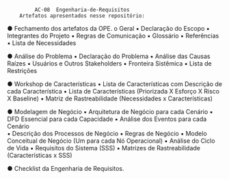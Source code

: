 		     AC-08  Engenharia-de-Requisitos
		Artefatos apresentados nesse repositório:

●	Fechamento dos artefatos da OPE.
o	Geral
▪	Declaração do Escopo
▪	Integrantes do Projeto
▪	Regras de Comunicação
▪	Glossário
▪	Referências
▪	Lista de Necessidades

●	Análise do Problema
▪	Declaração do Problema
▪	Análise das Causas Raízes
▪	Usuários e Outros Stakeholders
▪	Fronteira Sistêmica
▪	Lista de Restrições

●	Workshop de Características
▪	Lista de Características com Descrição de cada Característica
▪	Lista de Características (Priorizada X Esforço X Risco X Baseline)
▪	Matriz de Rastreabilidade (Necessidades x Características)

●	Modelagem de Negócio
▪	Arquitetura de Negócio para cada Cenário
▪	DFD Essencial para cada Capacidade
▪	Análise dos Eventos para cada Cenário	
▪	Descrição dos Processos de Negócio
▪	Regras de Negócio
▪	Modelo Conceitual de Negócio (Um para cada Nó Operacional)
▪	Análise do Ciclo de Vida
▪	Requisitos do Sistema (SSS)
▪	Matrizes de Rastreabilidade (Características x SSS)

●	Checklist da Engenharia de Requisitos.


